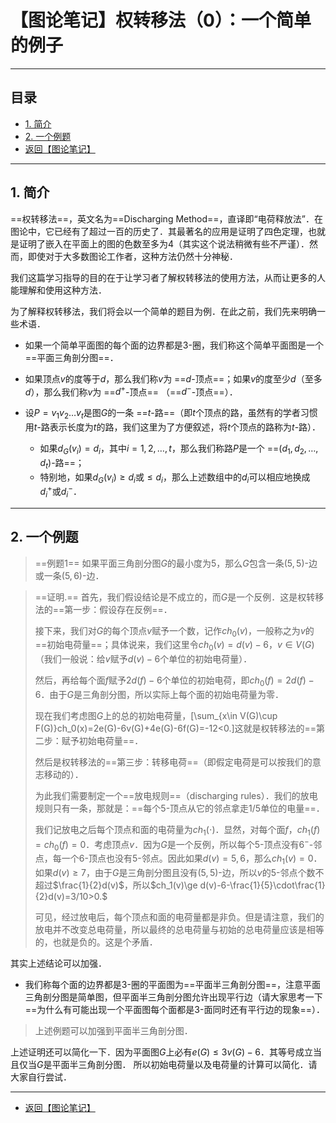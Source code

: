 # 【图论笔记】权转移法（0）：一个简单的例子
---

## 目录

+ <a href="#1">1. 简介</a>
+ <a href="#2">2. 一个例题</a>
+ <a href="/html/notes/graph-theory/graph-theory.html"> 返回【图论笔记】 </a>

---

## <a name="1"> 1. 简介 </a>

==权转移法==，英文名为==Discharging Method==，直译即“电荷释放法”．在图论中，它已经有了超过一百的历史了．其最著名的应用是证明了四色定理，也就是证明了嵌入在平面上的图的色数至多为$4$（其实这个说法稍微有些不严谨）．然而，即使对于大多数图论工作者，这种方法仍然十分神秘．

我们这篇学习指导的目的在于让学习者了解权转移法的使用方法，从而让更多的人能理解和使用这种方法．

为了解释权转移法，我们将会以一个简单的题目为例．在此之前，我们先来明确一些术语．

+ 如果一个简单平面图的每个面的边界都是$3$-圈，我们称这个简单平面图是一个==平面三角剖分图==．

+ 如果顶点$v$的度等于$d$，那么我们称$v$为 ==$d$-顶点==；如果$v$的度至少$d$（至多$d$），那么我们称$v$为 ==$d^+$-顶点== （==$d^-$-顶点==）．
+ 设$P=v_1v_2\dots v_t$是图$G$的一条 ==$t$-路==（即$t$个顶点的路，虽然有的学者习惯用$t$-路表示长度为$t$的路，我们这里为了方便叙述，将$t$个顶点的路称为$t$-路）．
    - 如果$d_G(v_i)=d_i$，其中$i=1,2,\dots,t$，那么我们称路$P$是一个 ==$(d_1,d_2,\dots,d_t)$-路==；
    - 特别地，如果$d_G(v_i)\ge d_i$或$\le d_i$，那么上述数组中的$d_i$可以相应地换成$d_i^+$或$d_i^-$．

---

## <a name="2"> 2. 一个例题 </a>

>==例题1== 如果平面三角剖分图$G$的最小度为$5$，那么$G$包含一条$(5,5)$-边或一条$(5,6)$-边．

>==证明.== 首先，我们假设结论是不成立的，而$G$是一个反例．这是权转移法的==第一步：假设存在反例==．
>
>接下来，我们对$G$的每个顶点$v$赋予一个数，记作$ch_0(v)$，一般称之为$v$的==初始电荷量==；具体说来，我们这里令$ch_0(v)=d(v)-6$，$v\in V(G)$（我们一般说：给$v$赋予$d(v)-6$个单位的初始电荷量）．
>
>然后，再给每个面$f$赋予$2d(f)-6$个单位的初始电荷，即$ch_0(f)=2d(f)-6$．由于$G$是三角剖分图，所以实际上每个面的初始电荷量为零．
>
>现在我们考虑图$G$上的总的初始电荷量，\[\sum_{x\in V(G)\cup F(G)}ch_0(x)=2e(G)-6v(G)+4e(G)-6f(G)=-12<0.\]这就是权转移法的==第二步：赋予初始电荷量==．
>
>然后是权转移法的==第三步：转移电荷==（即假定电荷是可以按我们的意志移动的）．
>
>为此我们需要制定一个==放电规则==（discharging rules）．我们的放电规则只有一条，那就是：==每个$5$-顶点从它的邻点拿走$1/5$单位的电量==．
>
>我们记放电之后每个顶点和面的电荷量为$ch_1(\cdot)$．显然，对每个面$f$，$ch_1(f)=ch_0(f)=0$．考虑顶点$v$．因为$G$是一个反例，所以每个$5$-顶点没有$6^-$-邻点，每一个$6$-顶点也没有$5$-邻点。因此如果$d(v)=5,6$，那么$ch_1(v)=0$．如果$d(v)\ge7$，由于$G$是三角剖分图且没有$(5,5)$-边，所以$v$的$5$-邻点个数不超过$\frac{1}{2}d(v)$，所以$ch_1(v)\ge d(v)-6-\frac{1}{5}\cdot\frac{1}{2}d(v)=3/10>0.$
>
>可见，经过放电后，每个顶点和面的电荷量都是非负。但是请注意，我们的放电并不改变总电荷量，所以最终的总电荷量与初始的总电荷量应该是相等的，也就是负的。这是个矛盾．

其实上述结论可以加强．

+ 我们称每个面的边界都是3-圈的平面图为==平面半三角剖分图==，注意平面三角剖分图是简单图，但平面半三角剖分图允许出现平行边（请大家思考一下==为什么有可能出现一个平面图每个面都是3-面同时还有平行边的现象==）．

>上述例题可以加强到平面半三角剖分图．

上述证明还可以简化一下．因为平面图$G$上必有$e(G)\le 3v(G)-6$．其等号成立当且仅当$G$是平面半三角剖分图．
所以初始电荷量以及电荷量的计算可以简化．请大家自行尝试．

---

+ <a href="/html/notes/graph-theory/graph-theory.html"> 返回【图论笔记】 </a>